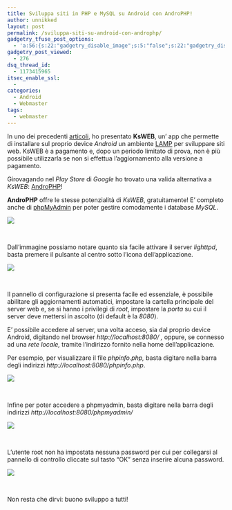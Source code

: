 ```yaml
---
title: Sviluppa siti in PHP e MySQL su Android con AndroPHP!
author: unnikked
layout: post
permalink: /sviluppa-siti-su-android-con-androphp/
gadgetry_tfuse_post_options:
  - 'a:56:{s:22:"gadgetry_disable_image";s:5:"false";s:22:"gadgetry_disable_video";s:5:"false";s:26:"gadgetry_disable_post_meta";s:5:"false";s:23:"gadgetry_disable_author";s:5:"false";s:31:"gadgetry_disable_published_date";s:5:"false";s:24:"gadgetry_disable_coments";s:5:"false";s:28:"gadgetry_disable_author_info";s:5:"false";s:19:"gadgetry_page_title";s:13:"default_title";s:21:"gadgetry_custom_title";s:0:"";s:21:"gadgetry_single_image";s:40:"/wp-content/uploads/2013/03/Untitled.png";s:30:"gadgetry_single_img_dimensions";a:2:{i:0;s:3:"586";i:1;s:3:"319";}s:28:"gadgetry_single_img_position";s:9:"alignleft";s:24:"gadgetry_thumbnail_image";s:40:"/wp-content/uploads/2013/03/Untitled.png";s:27:"gadgetry_thumbnail_position";s:7:"noalign";s:19:"gadgetry_video_link";s:0:"";s:25:"gadgetry_video_dimensions";a:2:{i:0;s:3:"590";i:1;s:3:"191";}s:23:"gadgetry_video_position";s:10:"alignright";s:23:"gadgetry_header_element";s:7:"without";s:22:"gadgetry_select_slider";s:2:"-1";s:17:"gadgetry_page_map";s:0:"";s:25:"gadgetry_content_ads_post";s:4:"true";s:21:"gadgetry_top_ad_space";s:5:"false";s:21:"gadgetry_top_ad_image";s:0:"";s:19:"gadgetry_top_ad_url";s:0:"";s:23:"gadgetry_top_ad_adsense";s:0:"";s:28:"gadgetry_bfcontent_ads_space";s:5:"false";s:23:"gadgetry_bfcontent_type";s:5:"image";s:25:"gadgetry_bfcontent_number";s:3:"one";s:29:"gadgetry_bfcontent_ads_image1";s:0:"";s:27:"gadgetry_bfcontent_ads_url1";s:0:"";s:31:"gadgetry_bfcontent_ads_adsense1";s:0:"";s:29:"gadgetry_bfcontent_ads_image2";s:0:"";s:27:"gadgetry_bfcontent_ads_url2";s:0:"";s:31:"gadgetry_bfcontent_ads_adsense2";s:0:"";s:29:"gadgetry_bfcontent_ads_image3";s:0:"";s:27:"gadgetry_bfcontent_ads_url3";s:0:"";s:31:"gadgetry_bfcontent_ads_adsense3";s:0:"";s:29:"gadgetry_bfcontent_ads_image4";s:0:"";s:27:"gadgetry_bfcontent_ads_url4";s:0:"";s:31:"gadgetry_bfcontent_ads_adsense4";s:0:"";s:29:"gadgetry_bfcontent_ads_image5";s:0:"";s:27:"gadgetry_bfcontent_ads_url5";s:0:"";s:31:"gadgetry_bfcontent_ads_adsense5";s:0:"";s:29:"gadgetry_bfcontent_ads_image6";s:0:"";s:27:"gadgetry_bfcontent_ads_url6";s:0:"";s:31:"gadgetry_bfcontent_ads_adsense6";s:0:"";s:29:"gadgetry_bfcontent_ads_image7";s:0:"";s:27:"gadgetry_bfcontent_ads_url7";s:0:"";s:31:"gadgetry_bfcontent_ads_adsense7";s:0:"";s:19:"gadgetry_hook_space";s:5:"false";s:19:"gadgetry_hook_image";s:0:"";s:17:"gadgetry_hook_url";s:0:"";s:21:"gadgetry_hook_adsense";s:0:"";s:25:"gadgetry_content_subtitle";s:151:"AndroPHP &egrave; una applicazione per Android che installa un server web completo PHP e MySQL per sviluppare siti web comodamente sul tuo dispositivo!";s:20:"gadgetry_content_top";s:0:"";s:23:"gadgetry_content_bottom";s:0:"";}'
gadgetry_post_viewed:
  - 276
dsq_thread_id:
  - 1173415965
itsec_enable_ssl:
  - 
categories:
  - Android
  - Webmaster
tags:
  - webmaster
---
```

<div align="center">
  <!-- unnikked - responsive - header --><ins class="adsbygoogle" style="display:block" data-ad-client="ca-pub-3846608868139288" data-ad-slot="2778724254" data-ad-format="auto"></ins>
</div>

  


In uno dei precedenti <a title="Sviluppa il tuo sito su Android con KSWEB!" href="http://unnikked.tk/sviluppa-il-tuo-sito-su-android-ksweb/" target="_blank">articoli</a>, ho presentato **KsWEB**, un&#8217; app che permette di installare sul proprio device *Android* un ambiente <a title="Come configurare un ambiente LAMP" href="http://unnikked.tk/apache-php-mysql/" target="_blank">LAMP</a> per sviluppare siti web. KsWEB è a pagamento e, dopo un periodo limitato di prova, non è più possibile utilizzarla se non si effettua l&#8217;aggiornamento alla versione a pagamento.

Girovagando nel *Play Store* di *Google* ho trovato una valida alternativa a *KsWEB*: <a title="AndroPHP su Play Store!" href="https://play.google.com/store/apps/details?id=com.ayansoft.androphp&hl=it" target="_blank">AndroPHP</a>!

**AndroPHP** offre le stesse potenzialità di *KsWEB*, gratuitamente! E&#8217; completo anche di <a title="Home page di phpMyAdmin" href="http://www.phpmyadmin.net/home_page/index.php" target="_blank">phpMyAdmin</a> per poter gestire comodamente i database *MySQL*.

![][1]

&nbsp;

Dall&#8217;immagine possiamo notare quanto sia facile attivare il server *lighttpd*, basta premere il pulsante al centro sotto l&#8217;icona dell&#8217;applicazione.

![][2]

&nbsp;

Il pannello di configurazione si presenta facile ed essenziale, è possibile abilitare gli aggiornamenti automatici, impostare la cartella principale del server web e, se si hanno i privilegi di *root*, impostare la *porta* su cui il server deve mettersi in ascolto (di default è la *8080*).

E&#8217; possibile accedere al server, una volta acceso, sia dal proprio device Android, digitando nel browser *http://localhost:8080/ ,* oppure, se connesso ad una *rete locale,* tramite l&#8217;indirizzo fornito nella home dell&#8217;applicazione.

Per esempio, per visualizzare il file *phpinfo.php,* basta digitare nella barra degli indirizzi *http://localhost:8080/phpinfo.php*.

![][3]

&nbsp;

Infine per poter accedere a phpmyadmin, basta digitare nella barra degli indirizzi *http://localhost:8080/phpmyadmin/*

![][4]

&nbsp;

L&#8217;utente root non ha impostata nessuna password per cui per collegarsi al pannello di controllo cliccate sul tasto &#8220;OK&#8221; senza inserire alcuna password.

![][5]

&nbsp;

Non resta che dirvi: buono sviluppo a tutti!

  


<div align="center">
  <!-- unnikked - responsive - footer --><ins class="adsbygoogle" style="display:block" data-ad-client="ca-pub-3846608868139288" data-ad-slot="4255457452" data-ad-format="auto"></ins>
</div>

 [1]: /wp-content/uploads/2013/03/Screenshot_2013-03-29-18-02-56.png
 [2]: /wp-content/uploads/2013/03/Screenshot_2013-03-29-18-03-12.png
 [3]: /wp-content/uploads/2013/03/Screenshot_2013-03-29-18-18-50.png
 [4]: /wp-content/uploads/2013/03/Screenshot_2013-03-29-18-20-11.png
 [5]: /wp-content/uploads/2013/03/Screenshot_2013-03-29-18-20-37.png
